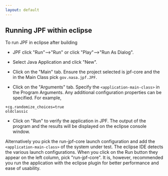 ```yaml
---
layout: default
---
```


## Running JPF within eclipse ##

To run JPF in eclipse after building 

* JPF click "Run"-->"Run" or click "Play"-->"Run As Dialog".

* Select Java Application and click "New".

* Click on the "Main" tab. Ensure the project selected is jpf-core and the in the Main Class pick `gov.nasa.jpf.JPF`.

* Click on the "Arguments" tab. Specify the `<application-main-class>` in the Program Arguments. Any additional configuration properties can be specified. For example, 

~~~~~~~~ {.bash}
+cg.randomize_choices=true
oldclassic
~~~~~~~~

* Click on "Run" to verify the application in JPF. The output of the program and the results will be displayed on the eclipse console window. 

Alternatively you pick the run-jpf-core launch configuration and add the `<application-main-class>` of the system under test. The eclipse IDE detects the various launch configurations. When you click on the Run button they appear on the left column, pick "run-jpf-core". It is, however, recommended you run the application with the eclipse plugin for better performance and ease of usability.  
